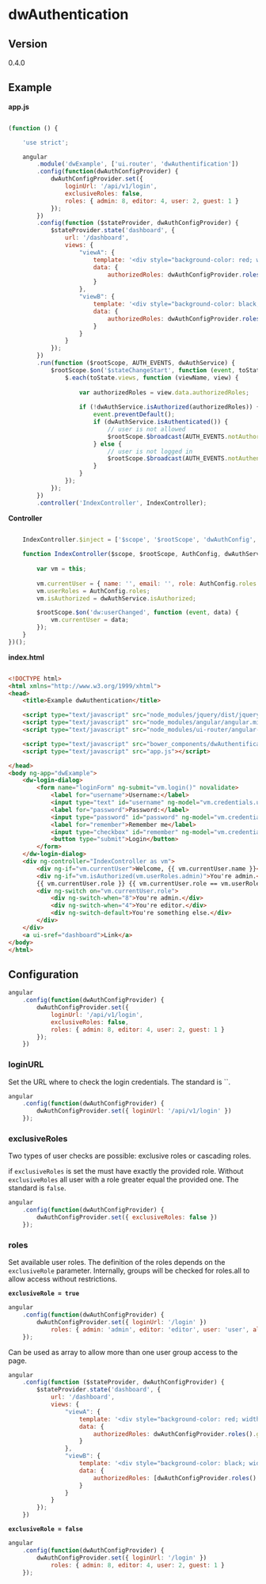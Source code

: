 # dwAuthentication #

## Version ##

0.4.0

<!--## Installation ##

### bower ###

`bower install angular-dwAuthentication --save`

### npm ###

`npm install angular-dwAuthentication --save`

## Dependecies ##-->

## Example ##

**app.js**

```javascript

(function () {

    'use strict';

    angular
		.module('dwExample', ['ui.router', 'dwAuthentification'])
		.config(function(dwAuthConfigProvider) {
		    dwAuthConfigProvider.set({
                loginUrl: '/api/v1/login',
                exclusiveRoles: false,
		        roles: { admin: 8, editor: 4, user: 2, guest: 1 }
		    });
		})
		.config(function ($stateProvider, dwAuthConfigProvider) {
			$stateProvider.state('dashboard', {
				url: '/dashboard',
				views: {
					"viewA": {
					    template: '<div style="background-color: red; width:100px; height:100px;"></div>',
						data: {
						    authorizedRoles: dwAuthConfigProvider.roles().guest
						}
					},
					"viewB": {
					    template: '<div style="background-color: black; width:100px; height:100px;"></div>',
					    data: {
					        authorizedRoles: dwAuthConfigProvider.roles().editor
						}
					}
				}
			});
		})
		.run(function ($rootScope, AUTH_EVENTS, dwAuthService) {
		    $rootScope.$on('$stateChangeStart', function (event, toState, toParams, fromState, fromParams) {
		        $.each(toState.views, function (viewName, view) {
                
					var authorizedRoles = view.data.authorizedRoles;
				
					if (!dwAuthService.isAuthorized(authorizedRoles)) {
						event.preventDefault();
						if (dwAuthService.isAuthenticated()) {
							// user is not allowed
							$rootScope.$broadcast(AUTH_EVENTS.notAuthorized);
						} else {
						    // user is not logged in
							$rootScope.$broadcast(AUTH_EVENTS.notAuthenticated);
						}
					}
				});
			});
		})
		.controller('IndexController', IndexController);
```

**Controller**
		
```javascript

	IndexController.$inject = ['$scope', '$rootScope', 'dwAuthConfig', 'dwAuthService'];
	
	function IndexController($scope, $rootScope, AuthConfig, dwAuthService) {
		
		var vm = this;
		
		vm.currentUser = { name: '', email: '', role: AuthConfig.roles.guest};
		vm.userRoles = AuthConfig.roles;
		vm.isAuthorized = dwAuthService.isAuthorized;

		$rootScope.$on('dw:userChanged', function (event, data) {
			vm.currentUser = data;
		});
	}
})();
```

**index.html**

```html

<!DOCTYPE html>
<html xmlns="http://www.w3.org/1999/xhtml">
<head>
    <title>Example dwAuthentication</title>

	<script type="text/javascript" src="node_modules/jquery/dist/jquery.min.js"></script>
    <script type="text/javascript" src="node_modules/angular/angular.min.js"></script>
	<script type="text/javascript" src="node_modules/ui-router/angular-ui-router.js"></script>

	<script type="text/javascript" src="bower_components/dwAuthentification/dist/dwAuthentication.min.js"></script>
    <script type="text/javascript" src="app.js"></script>

</head>
<body ng-app="dwExample">
	<dw-login-dialog>
		<form name="loginForm" ng-submit="vm.login()" novalidate>
			<label for="username">Username:</label>
			<input type="text" id="username" ng-model="vm.credentials.username">
			<label for="password">Password:</label>
			<input type="password" id="password" ng-model="vm.credentials.password">
			<label for="remember">Remember me</label>
			<input type="checkbox" id="remember" ng-model="vm.credentials.store">
			<button type="submit">Login</button>
		</form>
	</dw-login-dialog>
	<div ng-controller="IndexController as vm">
		<div ng-if="vm.currentUser">Welcome, {{ vm.currentUser.name }}</div>
		<div ng-if="vm.isAuthorized(vm.userRoles.admin)">You're admin.</div>
		{{ vm.currentUser.role }} {{ vm.currentUser.role == vm.userRoles.editor}}
		<div ng-switch on="vm.currentUser.role">
			<div ng-switch-when="8">You're admin.</div>
			<div ng-switch-when="4">You're editor.</div>
			<div ng-switch-default>You're something else.</div>
		</div>
	</div>
	<a ui-sref="dashboard">Link</a>
</body>
</html>
```

## Configuration ##

```javascript
angular
	.config(function(dwAuthConfigProvider) {
	    dwAuthConfigProvider.set({
            loginUrl: '/api/v1/login',
            exclusiveRoles: false,
	        roles: { admin: 8, editor: 4, user: 2, guest: 1 }
	    });
	})
```

### loginURL ###

Set the URL where to check the login credentials.
The standard is ``.

```javascript
angular
	.config(function(dwAuthConfigProvider) {
	    dwAuthConfigProvider.set({ loginUrl: '/api/v1/login' })
	});
```

### exclusiveRoles ###

Two types of user checks are possible: exclusive roles or cascading roles.

if `exclusiveRoles` is set the must have exactly the provided role. Without `exclusiveRoles` all user with a role greater equal the provided one.
The standard is `false`.

```javascript
angular
	.config(function(dwAuthConfigProvider) {
	    dwAuthConfigProvider.set({ exclusiveRoles: false })
	});
```
### roles ###

Set available user roles. The definition of the roles depends on the `exclusiveRole` parameter.
Internally, groups will be checked for roles.all to allow access without restrictions.

**`exclusiveRole = true`**  

```javascript
angular
	.config(function(dwAuthConfigProvider) {
	    dwAuthConfigProvider.set({ loginUrl: '/login' })
	        roles: { admin: 'admin', editor: 'editor', user: 'user', all: '*'}
	});
```

Can be used as array to allow more than one user group access to the page.

```javascript
angular
	.config(function ($stateProvider, dwAuthConfigProvider) {
		$stateProvider.state('dashboard', {
			url: '/dashboard',
			views: {
				"viewA": {
				    template: '<div style="background-color: red; width:100px; height:100px;"></div>',
					data: {
					    authorizedRoles: dwAuthConfigProvider.roles().guest
					}
				},
				"viewB": {
				    template: '<div style="background-color: black; width:100px; height:100px;"></div>',
				    data: {
				        authorizedRoles: [dwAuthConfigProvider.roles().admin, dwAuthConfigProvider.roles().editor]
					}
				}
			}
		});
	})
```

**`exclusiveRole = false`**  

```javascript
angular
	.config(function(dwAuthConfigProvider) {
	    dwAuthConfigProvider.set({ loginUrl: '/login' })
	        roles: { admin: 8, editor: 4, user: 2, guest: 1 }
	});
```
